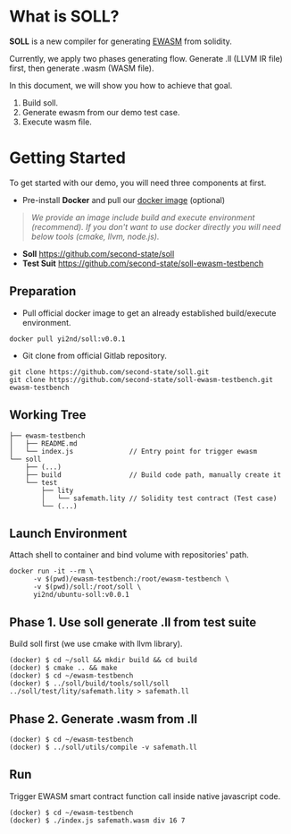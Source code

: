 # What is SOLL?
**SOLL** is a new compiler for generating [EWASM](https://github.com/ewasm) from solidity.

Currently, we apply two phases generating flow. Generate .ll (LLVM IR file) first, then generate .wasm (WASM file).

In this document, we will show you how to achieve that goal.

1. Build soll.
2. Generate ewasm from our demo test case.
3. Execute wasm file.

# Getting Started

To get started with our demo, you will need three components at first.

- Pre-install **Docker** and pull our [docker image](https://hub.docker.com/r/yi2nd/ubuntu-soll-build/) (optional)  

> *We provide an image include build and execute environment (recommend). If you don't want to use docker directly you will need below tools (cmake, llvm, node.js).*

- **Soll** https://github.com/second-state/soll
- **Test Suit** https://github.com/second-state/soll-ewasm-testbench

## Preparation
- Pull official docker image to get an already established build/execute environment.
```Shell
docker pull yi2nd/soll:v0.0.1
```

- Git clone from official Gitlab repository.
```Shell
git clone https://github.com/second-state/soll.git
git clone https://github.com/second-state/soll-ewasm-testbench.git ewasm-testbench
```


## Working Tree
```
├── ewasm-testbench
│   ├── README.md
│   └── index.js              // Entry point for trigger ewasm 
└── soll
    ├── (...)
    ├── build                 // Build code path, manually create it
    └── test
        ├── lity
        │   └── safemath.lity // Solidity test contract (Test case)
        └── (...)
```

## Launch Environment
Attach shell to container and bind volume with repositories' path.
```Shell
docker run -it --rm \
      -v $(pwd)/ewasm-testbench:/root/ewasm-testbench \
      -v $(pwd)/soll:/root/soll \
      yi2nd/ubuntu-soll:v0.0.1
```

## Phase 1. Use soll generate .ll from test suite
Build soll first (we use cmake with llvm library).
```Shell
(docker) $ cd ~/soll && mkdir build && cd build
(docker) $ cmake .. && make
(docker) $ cd ~/ewasm-testbench
(docker) $ ../soll/build/tools/soll/soll ../soll/test/lity/safemath.lity > safemath.ll
```

## Phase 2. Generate .wasm from .ll
```Shell
(docker) $ cd ~/ewasm-testbench
(docker) $ ../soll/utils/compile -v safemath.ll
```

## Run 
Trigger EWASM smart contract function call inside native javascript code.
```Shell
(docker) $ cd ~/ewasm-testbench
(docker) $ ./index.js safemath.wasm div 16 7
```
